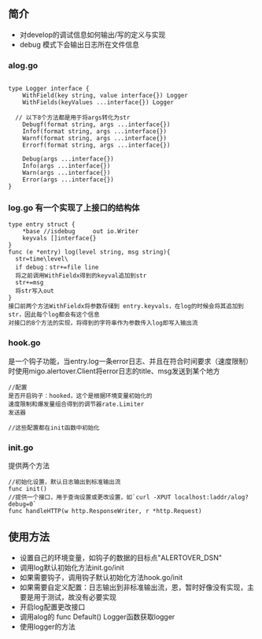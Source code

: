 ## 简介
* 对develop的调试信息如何输出/写的定义与实现
* debug 模式下会输出日志所在文件信息
### alog.go
```

type Logger interface {
	WithField(key string, value interface{}) Logger
	WithFields(keyValues ...interface{}) Logger

  // 以下8个方法都是用于将args转化为str
	Debugf(format string, args ...interface{})
	Infof(format string, args ...interface{})
	Warnf(format string, args ...interface{})
	Errorf(format string, args ...interface{})

	Debug(args ...interface{})
	Info(args ...interface{})
	Warn(args ...interface{})
	Error(args ...interface{})
}
```

### log.go 有一个实现了上接口的结构体
```
type entry struct {
	*base //isdebug     out io.Writer
	keyvals []interface{}
}
func (e *entry) log(level string, msg string){
  str=time\level\
  if debug：str+=file line
  将之前调用WithFieldx得到的keyval追加到str
  str+=msg
  将str写入out
}
接口前两个方法WithFieldx将参数存储到 entry.keyvals，在log的时候会将其追加到str，因此每个log都会有这个信息
对接口的8个方法的实现，将得到的字符串作为参数传入log即写入输出流
```

###  hook.go
是一个钩子功能，当entry.log一条error日志、并且在符合时间要求（速度限制）时使用migo.alertover.Client将error日志的title、msg发送到某个地方
```
//配置
是否开启钩子：hooked，这个是根据环境变量初始化的
速度限制和爆发量组合得到的调节器rate.Limiter
发送器

//这些配置都在init函数中初始化
```

###  init.go
提供两个方法
```
//初始化设置，默认日志输出到标准输出流
func init()
//提供一个接口，用于查询设置或更改设置，如`curl -XPUT localhost:laddr/alog?debug=0`
func handleHTTP(w http.ResponseWriter, r *http.Request)
```
## 使用方法
* 设置自己的环境变量，如钩子的数据的目标点"ALERTOVER_DSN"
* 调用log默认初始化方法init.go/init
* 如果需要钩子，调用钩子默认初始化方法hook.go/init
* 如果需要自定义配置：日志输出到非标准输出流，恩，暂时好像没有实现，主要是用于测试，故没有必要实现
* 开启log配置更改接口
* 调用alog的 func Default() Logger函数获取logger
* 使用logger的方法
